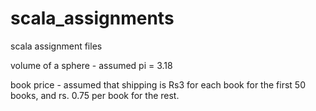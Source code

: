 # scala_assignments
scala assignment files 

volume of a sphere - assumed pi = 3.18 

book price - assumed that shipping is Rs3 for each book for the first 50 books, and rs. 0.75 per book for the rest. 
